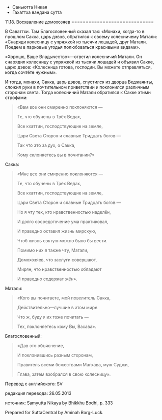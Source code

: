 









* Саньютта Никая
* Гахаттха вандана сутта


11\.18\. Восхваление домохозяев
\=\=\=\=\=\=\=\=\=\=\=\=\=\=\=\=\=\=\=\=\=\=\=\=\=\=\=\=\=



В Саваттхи\. Там Благословенный сказал так: «Монахи, когда\-то в прошлом Сакка, царь дэвов, обратился к своему колесничему Матали: «Снаряди колесницу с упряжкой из тысячи лошадей, друг Матали\. Поедем в парковые угодья полюбоваться красивыми видами»\.


«Хорошо, Ваше Владычество»—ответил колесничий Матали\. Он снарядил колесницу с упряжкой из тысячи лошадей и объявил Сакке, царю дэвов: «Колесница готова, господин\. Вы можете отправляться, когда сочтёте нужным»\.


И тогда, монахи, Сакка, царь дэвов, спустился из дворца Веджаянты, сложил руки в почтительном приветствии и поклонился различным сторонам света\. Тогда колесничий Матали обратился к Сакке этими строфами:



> «Вам все они смиренно поклоняются —  
> 
> Те, что обучены в Трёх Ведах,  
> 
> Все кхаттии, господствующие на земле,  
> 
> Цари Света Сторон и славные Тридцать богов —  
> 
> Так что это за дух, о Сакка,  
> 
> Кому склоняетесь вы в почитании?»


Сакка:

> «Мне все они смиренно поклоняются —  
> 
> Те, что обучены в Трёх Ведах,  
> 
> Все кхаттии, господствующие на земле,  
> 
> Цари Света Сторон и славные Тридцать богов —  
> 
>   
> 
> Но я чту тех, кто нравственностью наделён,  
> 
> И долго сосредоточение ума практиковал,  
> 
> И праведно оставил жизнь мирскую,  
> 
> Чтоб жизнь святую можно было бы вести\.  
> 
>   
> 
> Помимо них я также чту, Матали,  
> 
> Домохозяев, что заслуги совершают,  
> 
> Мирян, что нравственностью обладают  
> 
> И праведно содержат жён»\.


Матали:

> «Кого вы почитаете, мой повелитель Сакка,  
> 
> Действительно—лучшие в этом мире\.  
> 
> Что ж, буду я их тоже почитать —  
> 
> Тех, поклоняетесь кому Вы, Васава»\.


Благословенный:

> «Дав это объяснение,  
> 
> И поклонившись разным сторонам,  
> 
> Правитель всеми божествами Магхава, муж Суджи,  
> 
> Глава, затем взобрался в свою колесницу»\.



Перевод с английского: SV


редакция перевода: 26\.05\.2013


источник: Samyutta Nikaya by Bhikkhu Bodhi, p\. 333


Prepared for SuttaCentral by Aminah Borg\-Luck\.







